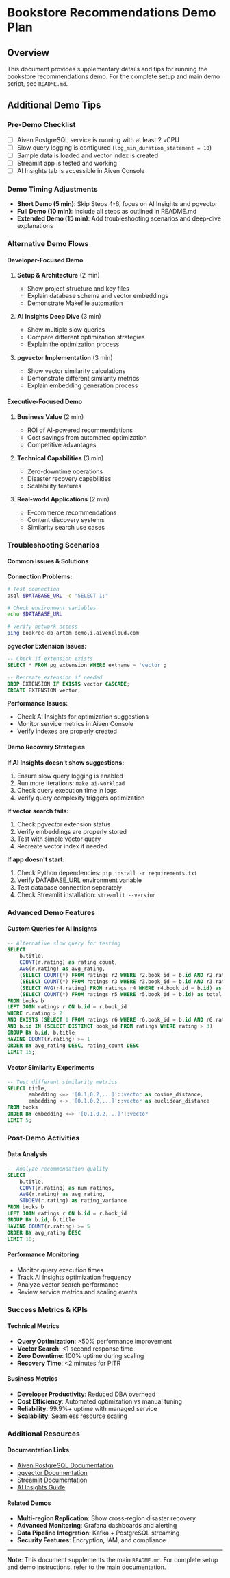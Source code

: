 # Bookstore Recommendations Demo Plan

## Overview
This document provides supplementary details and tips for running the bookstore recommendations demo. For the complete setup and main demo script, see `README.md`.

## Additional Demo Tips

### Pre-Demo Checklist
- [ ] Aiven PostgreSQL service is running with at least 2 vCPU
- [ ] Slow query logging is configured (`log_min_duration_statement = 10`)
- [ ] Sample data is loaded and vector index is created
- [ ] Streamlit app is tested and working
- [ ] AI Insights tab is accessible in Aiven Console

### Demo Timing Adjustments
- **Short Demo (5 min)**: Skip Steps 4-6, focus on AI Insights and pgvector
- **Full Demo (10 min)**: Include all steps as outlined in README.md
- **Extended Demo (15 min)**: Add troubleshooting scenarios and deep-dive explanations

### Alternative Demo Flows

#### Developer-Focused Demo
1. **Setup & Architecture** (2 min)
   - Show project structure and key files
   - Explain database schema and vector embeddings
   - Demonstrate Makefile automation

2. **AI Insights Deep Dive** (3 min)
   - Show multiple slow queries
   - Compare different optimization strategies
   - Explain the optimization process

3. **pgvector Implementation** (3 min)
   - Show vector similarity calculations
   - Demonstrate different similarity metrics
   - Explain embedding generation process

#### Executive-Focused Demo
1. **Business Value** (2 min)
   - ROI of AI-powered recommendations
   - Cost savings from automated optimization
   - Competitive advantages

2. **Technical Capabilities** (3 min)
   - Zero-downtime operations
   - Disaster recovery capabilities
   - Scalability features

3. **Real-world Applications** (2 min)
   - E-commerce recommendations
   - Content discovery systems
   - Similarity search use cases

### Troubleshooting Scenarios

#### Common Issues & Solutions

**Connection Problems:**
```bash
# Test connection
psql $DATABASE_URL -c "SELECT 1;"

# Check environment variables
echo $DATABASE_URL

# Verify network access
ping bookrec-db-artem-demo.i.aivencloud.com
```

**pgvector Extension Issues:**
```sql
-- Check if extension exists
SELECT * FROM pg_extension WHERE extname = 'vector';

-- Recreate extension if needed
DROP EXTENSION IF EXISTS vector CASCADE;
CREATE EXTENSION vector;
```

**Performance Issues:**
- Check AI Insights for optimization suggestions
- Monitor service metrics in Aiven Console
- Verify indexes are properly created

#### Demo Recovery Strategies

**If AI Insights doesn't show suggestions:**
1. Ensure slow query logging is enabled
2. Run more iterations: `make ai-workload`
3. Check query execution time in logs
4. Verify query complexity triggers optimization

**If vector search fails:**
1. Check pgvector extension status
2. Verify embeddings are properly stored
3. Test with simple vector query
4. Recreate vector index if needed

**If app doesn't start:**
1. Check Python dependencies: `pip install -r requirements.txt`
2. Verify DATABASE_URL environment variable
3. Test database connection separately
4. Check Streamlit installation: `streamlit --version`

### Advanced Demo Features

#### Custom Queries for AI Insights
```sql
-- Alternative slow query for testing
SELECT 
    b.title,
    COUNT(r.rating) as rating_count,
    AVG(r.rating) as avg_rating,
    (SELECT COUNT(*) FROM ratings r2 WHERE r2.book_id = b.id AND r2.rating >= 4) as high_ratings,
    (SELECT COUNT(*) FROM ratings r3 WHERE r3.book_id = b.id AND r3.rating <= 2) as low_ratings,
    (SELECT AVG(r4.rating) FROM ratings r4 WHERE r4.book_id = b.id) as book_avg,
    (SELECT COUNT(*) FROM ratings r5 WHERE r5.book_id = b.id) as total_ratings
FROM books b
LEFT JOIN ratings r ON b.id = r.book_id
WHERE r.rating > 2
AND EXISTS (SELECT 1 FROM ratings r6 WHERE r6.book_id = b.id AND r6.rating >= 4)
AND b.id IN (SELECT DISTINCT book_id FROM ratings WHERE rating > 3)
GROUP BY b.id, b.title
HAVING COUNT(r.rating) >= 1
ORDER BY avg_rating DESC, rating_count DESC
LIMIT 15;
```

#### Vector Similarity Experiments
```sql
-- Test different similarity metrics
SELECT title, 
       embedding <=> '[0.1,0.2,...]'::vector as cosine_distance,
       embedding <-> '[0.1,0.2,...]'::vector as euclidean_distance
FROM books 
ORDER BY embedding <=> '[0.1,0.2,...]'::vector 
LIMIT 5;
```

### Post-Demo Activities

#### Data Analysis
```sql
-- Analyze recommendation quality
SELECT 
    b.title,
    COUNT(r.rating) as num_ratings,
    AVG(r.rating) as avg_rating,
    STDDEV(r.rating) as rating_variance
FROM books b
LEFT JOIN ratings r ON b.id = r.book_id
GROUP BY b.id, b.title
HAVING COUNT(r.rating) >= 5
ORDER BY avg_rating DESC
LIMIT 10;
```

#### Performance Monitoring
- Monitor query execution times
- Track AI Insights optimization frequency
- Analyze vector search performance
- Review service metrics and scaling events

### Success Metrics & KPIs

#### Technical Metrics
- **Query Optimization**: >50% performance improvement
- **Vector Search**: <1 second response time
- **Zero Downtime**: 100% uptime during scaling
- **Recovery Time**: <2 minutes for PITR

#### Business Metrics
- **Developer Productivity**: Reduced DBA overhead
- **Cost Efficiency**: Automated optimization vs manual tuning
- **Reliability**: 99.9%+ uptime with managed service
- **Scalability**: Seamless resource scaling

### Additional Resources

#### Documentation Links
- [Aiven PostgreSQL Documentation](https://docs.aiven.io/docs/products/postgresql)
- [pgvector Documentation](https://github.com/pgvector/pgvector)
- [Streamlit Documentation](https://docs.streamlit.io)
- [AI Insights Guide](https://docs.aiven.io/docs/products/postgresql/concepts/ai-insights)

#### Related Demos
- **Multi-region Replication**: Show cross-region disaster recovery
- **Advanced Monitoring**: Grafana dashboards and alerting
- **Data Pipeline Integration**: Kafka + PostgreSQL streaming
- **Security Features**: Encryption, IAM, and compliance

---

**Note**: This document supplements the main `README.md`. For complete setup and demo instructions, refer to the main documentation. 